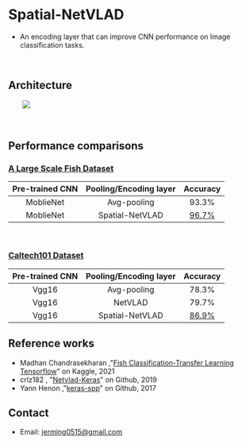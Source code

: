 <!-- --- -->
<!--  title: 'Spatial-NetVLAD' -->
<!-- --- -->

# **Spatial-NetVLAD**

* An encoding layer that can improve CNN performance on Image classification tasks.

<br>

## **Architecture** 

&nbsp;&nbsp;&nbsp;&nbsp;&nbsp;&nbsp;&nbsp;<img src="https://i.imgur.com/GLW6YCG.jpg" width="">

<br>


## **Performance comparisons** 


### [A Large Scale Fish Dataset](https://www.kaggle.com/crowww/a-large-scale-fish-dataset)

|   Pre-trained CNN   | Pooling/Encoding layer | Accuracy |
| :---: | :---: |  :---:   |
|  MoblieNet  | Avg-pooling       | 93.3% |
|  MoblieNet  | Spatial-NetVLAD  | <ins>96.7%</ins> |

<!-- |   Pre-trained CNN   | Pooling/Encoding layer | Accuracy |
| :---: | :---: |  :---:   |
|  MoblieNet  | Avg-pooling       | 93.3% |
|  MoblieNet  | NetVLAD           | xxx |
|  MoblieNet  | Spatial-NetVLAD  | <u>96.7% | -->


<br>

### [Caltech101 Dataset](http://www.vision.caltech.edu/Image_Datasets/Caltech101/)

|   Pre-trained CNN   | Pooling/Encoding layer | Accuracy |
| :---: | :---: |  :---:   |
|  Vgg16  | Avg-pooling  | 78.3% |
|  Vgg16  | NetVLAD  | 79.7% |
|  Vgg16  | Spatial-NetVLAD  | <ins>86.9%</ins> |



## **Reference works**
<!-- - K. He et al., "Spatial Pyramid Pooling in Deep Convolutional Networks for Visual Recognition," 2014
- Relja Arandjelović et al., "NetVLAD: CNN architecture for weakly supervised place recognition," 2015 -->
- Madhan Chandrasekharan ,"[Fish Classification-Transfer Learning Tensorflow](https://www.kaggle.com/gcmadhan/fish-classification-transfer-learning-tensorflow)" on Kaggle, 2021 
- crlz182 , "[Netvlad-Keras](https://github.com/crlz182/Netvlad-Keras)" on Github, 2019
- Yann Henon ,"[keras-spp](https://github.com/yhenon/keras-spp)" on Github, 2017


## **Contact** 

* Email: jerming0515@gmail.com
